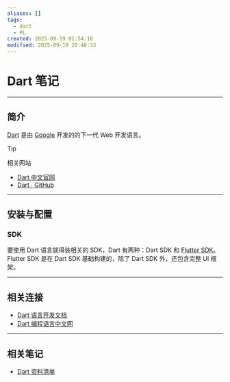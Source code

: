```yaml
---
aliases: []
tags:
  - dart
  - PL
created: 2025-09-19 01:54:16
modified: 2025-09-19 20:48:33
---
```


# Dart 笔记

---

## 简介

[Dart](https://dart.dev) 是由 [Google](google.com) 开发的的下一代 Web 开发语言。

> [!tip] 
>  
> 相关网站
> 
> * [Dart 中文官网](https://dart.cn) 
> * [Dart · GitHub](https://github.com/dart-lang/)

---

## 安装与配置

### SDK

要使用 Dart 语言就得装相关的 SDK，Dart 有两种：Dart SDK 和 [Flutter SDK](Flutter_Note.md)。Flutter SDK 是在 Dart SDK 基础构建的，除了 Dart SDK 外，还包含完整 UI 框架。

---

## 相关连接

* [Dart 语言开发文档](https://dart.cn/docs)
* [Dart 编程语言中文网](https://www.dartcn.com)

---

## 相关笔记

* [Dart 资料清单](Dart_Material.md)
